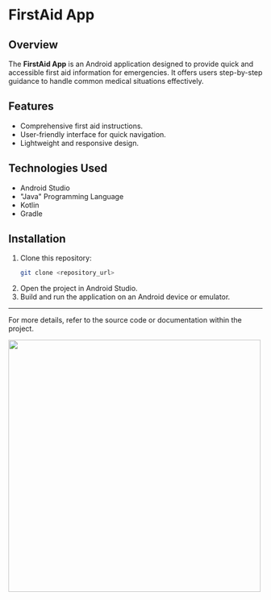 # FirstAid App

## Overview
The **FirstAid App** is an Android application designed to provide quick and accessible first aid information for emergencies. It offers users step-by-step guidance to handle common medical situations effectively.

## Features
- Comprehensive first aid instructions.
- User-friendly interface for quick navigation.
- Lightweight and responsive design.

## Technologies Used
- Android Studio
- "Java" Programming Language
- Kotlin
- Gradle

## Installation
1. Clone this repository:
   ```bash
   git clone <repository_url>
   ```
2. Open the project in Android Studio.
3. Build and run the application on an Android device or emulator.

---

For more details, refer to the source code or documentation within the project.

<img src="https://github.com/user-attachments/assets/f968ebef-8124-4072-83a7-f048912988a6" width="500" height="auto">

